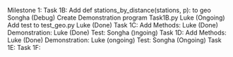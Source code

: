 Milestone 1:
    Task 1B:
        Add def stations_by_distance(stations, p): to geo
            Songha (Debug)
        Create Demonstration program Task1B.py
            Luke (Ongoing)
        Add test to test_geo.py
            Luke (Done)
    Task 1C:
        Add Methods:
            Luke (Done)
        Demonstration:
            Luke (Done)
        Test:
            Songha ()ngoing)
    Task 1D:
        Add Methods:
            Luke (Done)
        Demonstration:
            Luke (ongoing)
        Test:
            Songha (Ongoing)
    Task 1E:
    Task 1F:

